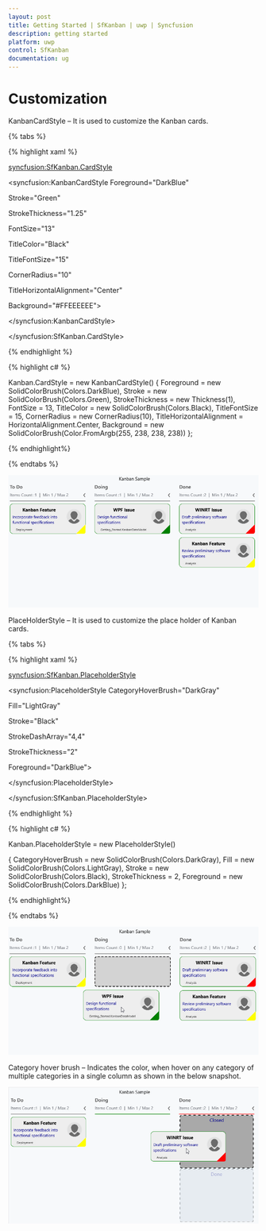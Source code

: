 ```yaml
---
layout: post
title: Getting Started | SfKanban | uwp | Syncfusion
description: getting started
platform: uwp
control: SfKanban
documentation: ug
---
```

# Customization

KanbanCardStyle – It is used to customize the Kanban cards.

{% tabs %}

{% highlight xaml %}

<syncfusion:SfKanban.CardStyle>

<syncfusion:KanbanCardStyle Foreground="DarkBlue"

Stroke="Green"

StrokeThickness="1.25"

FontSize="13"

TitleColor="Black"

TitleFontSize="15"

CornerRadius="10"

TitleHorizontalAlignment="Center"

Background="#FFEEEEEE">

</syncfusion:KanbanCardStyle>

</syncfusion:SfKanban.CardStyle>

{% endhighlight %}

{% highlight c# %}

Kanban.CardStyle = new KanbanCardStyle()
{
    Foreground = new SolidColorBrush(Colors.DarkBlue),
    Stroke = new SolidColorBrush(Colors.Green),
    StrokeThickness = new Thickness(1),
    FontSize = 13,
    TitleColor = new SolidColorBrush(Colors.Black),
    TitleFontSize = 15,
    CornerRadius = new CornerRadius(10),
    TitleHorizontalAlignment = HorizontalAlignment.Center,
    Background = new SolidColorBrush(Color.FromArgb(255, 238, 238, 238))
};

{% endhighlight%}

{% endtabs %}

![](SfKanban_images/SfKanban_img12.png)


PlaceHolderStyle – It is used to customize the place holder of Kanban cards.

{% tabs %}

{% highlight xaml %}

<syncfusion:SfKanban.PlaceholderStyle>

<syncfusion:PlaceholderStyle CategoryHoverBrush="DarkGray" 

Fill="LightGray"

Stroke="Black" 

StrokeDashArray="4,4"

StrokeThickness="2"

Foreground="DarkBlue">

</syncfusion:PlaceholderStyle>

</syncfusion:SfKanban.PlaceholderStyle>

{% endhighlight %}

{% highlight c# %}

Kanban.PlaceholderStyle = new PlaceholderStyle()

{
    CategoryHoverBrush = new SolidColorBrush(Colors.DarkGray),
    Fill = new SolidColorBrush(Colors.LightGray),
    Stroke = new SolidColorBrush(Colors.Black),
    StrokeThickness = 2,
    Foreground = new SolidColorBrush(Colors.DarkBlue)
};

{% endhighlight%}

{% endtabs %}

![](SfKanban_images/SfKanban_img13.png)


Category hover brush – Indicates the color, when hover on any category of multiple categories in a single column as shown in the below snapshot.

![](SfKanban_images/SfKanban_img14.png)
